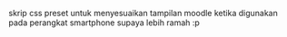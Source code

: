 skrip css preset untuk menyesuaikan tampilan moodle ketika digunakan pada perangkat smartphone supaya lebih ramah :p
